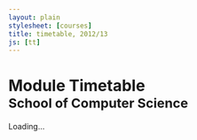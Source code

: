 ```yaml
---
layout: plain
stylesheet: [courses]
title: timetable, 2012/13
js: [tt]
---
```


# Module Timetable<br /><small>School of Computer Science</small>


<div id="tt">
  Loading...
</div>


<script type="text/javascript">
  $(window).load(function () {
    window.tt.fetch('../tt.json').render("#tt");
  });
</script>
